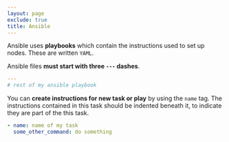 ```yaml
---
layout: page
exclude: true
title: Ansible
---
```


Ansible uses **playbooks** which contain the instructions used to set up nodes. These are written `YAML`.

Ansible files **must start with three `---` dashes**.
```yaml
---
# rest of my ansible playbook
```

You can **create instructions for new task or play** by using the `name` tag. The instructions contained in this task should be indented beneath it, to indicate they are part of the this task.
```yaml
- name: name of my task
  some_other_command: do something
```


<!--stackedit_data:
eyJoaXN0b3J5IjpbMTc3MTgzNDM5M119
-->